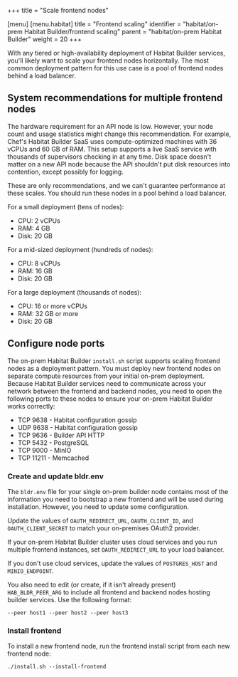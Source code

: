 +++
title = "Scale frontend nodes"

[menu]
  [menu.habitat]
    title = "Frontend scaling"
    identifier = "habitat/on-prem Habitat Builder/frontend scaling"
    parent = "habitat/on-prem Habitat Builder"
    weight = 20
+++

With any tiered or high-availability deployment of Habitat Builder services, you'll likely want to scale your frontend nodes horizontally.
The most common deployment pattern for this use case is a pool of frontend nodes behind a load balancer.

## System recommendations for multiple frontend nodes

The hardware requirement for an API node is low.
However, your node count and usage statistics might change this recommendation.
For example, Chef's Habitat Builder SaaS uses compute-optimized machines with 36 vCPUs and 60 GB of RAM.
This setup supports a live SaaS service with thousands of supervisors checking in at any time.
Disk space doesn't matter on a new API node because the API shouldn't put disk resources into contention, except possibly for logging.

These are only recommendations, and we can't guarantee performance at these scales.
You should run these nodes in a pool behind a load balancer.

For a small deployment (tens of nodes):

- CPU: 2 vCPUs
- RAM: 4 GB
- Disk: 20 GB

For a mid-sized deployment (hundreds of nodes):

- CPU: 8 vCPUs
- RAM: 16 GB
- Disk: 20 GB

For a large deployment (thousands of nodes):

- CPU: 16 or more vCPUs
- RAM: 32 GB or more
- Disk: 20 GB

## Configure node ports

The on-prem Habitat Builder `install.sh` script supports scaling frontend nodes as a deployment pattern.
You must deploy new frontend nodes on separate compute resources from your initial on-prem deployment.
Because Habitat Builder services need to communicate across your network between the frontend and backend nodes, you need to open the following ports to these nodes to ensure your on-prem Habitat Builder works correctly:

- TCP 9638 - Habitat configuration gossip
- UDP 9638 - Habitat configuration gossip
- TCP 9636 - Builder API HTTP
- TCP 5432 - PostgreSQL
- TCP 9000 - MinIO
- TCP 11211 - Memcached

### Create and update bldr.env

The `bldr.env` file for your single on-prem builder node contains most of the information you need to bootstrap a new frontend and will be used during installation.
However, you need to update some configuration.

Update the values of `OAUTH_REDIRECT_URL`, `OAUTH_CLIENT_ID`, and `OAUTH_CLIENT_SECRET` to match your on-premises OAuth2 provider.

If your on-prem Habitat Builder cluster uses cloud services and you run multiple frontend instances, set `OAUTH_REDIRECT_URL` to your load balancer.

If you don't use cloud services, update the values of `POSTGRES_HOST` and `MINIO_ENDPOINT`.

You also need to edit (or create, if it isn't already present) `HAB_BLDR_PEER_ARG` to include all frontend and backend nodes hosting builder services.
Use the following format:

```shell
--peer host1 --peer host2 --peer host3
```

### Install frontend

To install a new frontend node, run the frontend install script from each new frontend node:

```shell
./install.sh --install-frontend
```
